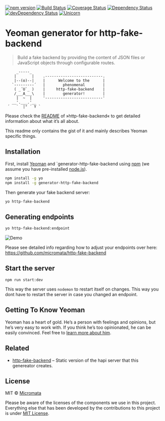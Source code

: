 [![npm version](https://badge.fury.io/js/generator-http-fake-backend.svg)](http://badge.fury.io/js/generator-http-fake-backend)
[![Build Status](https://travis-ci.org/micromata/generator-http-fake-backend.svg?branch=master)](https://travis-ci.org/micromata/generator-http-fake-backend)
[![Coverage Status](https://coveralls.io/repos/github/micromata/generator-http-fake-backend/badge.svg?branch=master)](https://coveralls.io/github/micromata/generator-http-fake-backend?branch=master)
[![Dependency Status](https://david-dm.org/micromata/generator-http-fake-backend.svg)](https://david-dm.org/micromata/generator-http-fake-backend)
[![devDependency Status](https://david-dm.org/micromata/generator-http-fake-backend/dev-status.svg?theme=shields.io)](https://david-dm.org/micromata/generator-http-fake-backend#info=devDependencies)
[![Unicorn](https://img.shields.io/badge/unicorn-approved-ff69b4.svg?style=flat)](https://www.youtube.com/watch?v=qRC4Vk6kisY) 

# Yeoman generator for http-fake-backend

> Build a fake backend by providing the content of JSON files or JavaScript objects through configurable routes.

```
     _-----_
    |       |    .--------------------------.
    |--(o)--|    |      Welcome to the      |
   `---------´   |        phenomenal        |
    ( _´U`_ )    |     http-fake-backend    |
    /___A___\    |        generator!        |
     |  ~  |     '--------------------------'
   __'.___.'__   
 ´   `  |° ´ Y ` 
```

Please check the [README](https://github.com/micromata/http-fake-backend) of »http-fake-backend« to get detailed information about what it’s all about.

This readme only contains the gist of it and mainly describes Yeoman specific things.

## Installation

First, install [Yeoman](http://yeoman.io) and `generator-http-fake-backend using [npm](https://www.npmjs.com/) (we assume you have pre-installed [node.js](https://nodejs.org/)).

```bash
npm install -g yo
npm install -g generator-http-fake-backend
```

Then generate your fake backend server:

```bash
yo http-fake-backend
```
 

## Generating endpoints

```bash
yo http-fake-backend:endpoint
```

![Demo](https://d17oy1vhnax1f7.cloudfront.net/items/170V1V1a3H1q1C0g3d3y/demo.gif) 

Please see detailed info regarding how to adjust your endpoints over here: 
<https://github.com/micromata/http-fake-backend>

## Start the server

```
npm run start:dev
```

This way the server uses `nodemon` to restart itself on changes. 
This way you dont have to restart the server in case you changed an endpoint.

## Getting To Know Yeoman

Yeoman has a heart of gold. He’s a person with feelings and opinions, but he’s very easy to work with. If you think he’s too opinionated, he can be easily convinced. Feel free to [learn more about him](http://yeoman.io/).

## Related

* [http-fake-backend](https://github.com/micromata/http-fake-backend) – Static version of the hapi server that this genereator creates.

## License

MIT © [Micromata](www.micromata.de)

Please be aware of the licenses of the components we use in this project.
Everything else that has been developed by the contributions to this project is under [MIT License](LICENSE).


